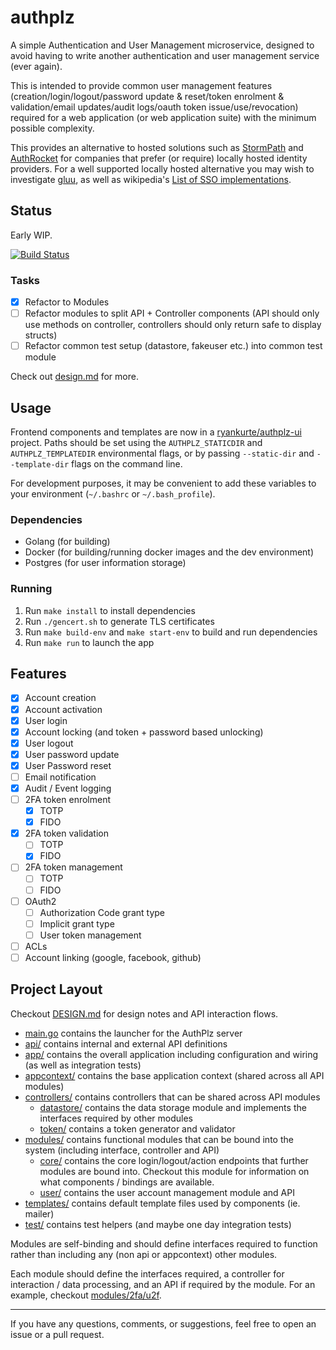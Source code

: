 # authplz

A simple Authentication and User Management microservice, designed to avoid having to write another authentication and user management service (ever again).

This is intended to provide common user management features (creation/login/logout/password update & reset/token enrolment & validation/email updates/audit logs/oauth token issue/use/revocation) required for a web application (or web application suite) with the minimum possible complexity.

This provides an alternative to hosted solutions such as [StormPath](https://stormpath.com/) and [AuthRocket](https://authrocket.com/) for companies that prefer (or require) locally hosted identity providers. For a well supported locally hosted alternative you may wish to investigate [gluu](https://www.gluu.org), as well as wikipedia's [List of SSO implementations](https://en.wikipedia.org/wiki/List_of_single_sign-on_implementations).

## Status

Early WIP.

[![Build Status](https://travis-ci.com/ryankurte/authplz.svg?token=s4CML2iJ2hd54vvqz5FP&branch=master)](https://travis-ci.com/ryankurte/authplz)

### Tasks

- [X] Refactor to Modules
- [ ] Refactor modules to split API + Controller components (API should only use methods on controller, controllers should only return safe to display structs)
- [ ] Refactor common test setup (datastore, fakeuser etc.) into common test module

Check out [design.md](design.md) for more.

## Usage

Frontend components and templates are now in a [ryankurte/authplz-ui](https://github.com/ryankurte/authplz-ui) project. Paths should be set using the `AUTHPLZ_STATICDIR` and `AUTHPLZ_TEMPLATEDIR` environmental flags, or by passing `--static-dir` and `--template-dir` flags on the command line.

For development purposes, it may be convenient to add these variables to your environment (`~/.bashrc` or `~/.bash_profile`).

### Dependencies

- Golang (for building)
- Docker (for building/running docker images and the dev environment)
- Postgres (for user information storage)

### Running

1. Run `make install` to install dependencies
2. Run `./gencert.sh` to generate TLS certificates
3. Run `make build-env` and `make start-env` to build and run dependencies
4. Run `make run` to launch the app

## Features

- [X] Account creation
- [X] Account activation
- [X] User login
- [X] Account locking (and token + password based unlocking)
- [X] User logout
- [X] User password update
- [X] User Password reset
- [ ] Email notification
- [X] Audit / Event logging
- [ ] 2FA token enrolment
  - [X] TOTP
  - [X] FIDO
- [X] 2FA token validation
  - [ ] TOTP
  - [X] FIDO
- [ ] 2FA token management
  - [ ] TOTP
  - [ ] FIDO
- [ ] OAuth2
  - [ ] Authorization Code grant type
  - [ ] Implicit grant type
  - [ ] User token management
- [ ] ACLs
- [ ] Account linking (google, facebook, github)

## Project Layout

Checkout [DESIGN.md](DESIGN.md) for design notes and API interaction flows.

- [main.go](main.go) contains the launcher for the AuthPlz server
- [api/](api/) contains internal and external API definitions
- [app/](app/) contains the overall application including configuration and wiring (as well as integration tests)
- [appcontext/](appcontext/) contains the base application context (shared across all API modules)
- [controllers/](controllers/) contains controllers that can be shared across API modules
  - [datastore/](datastore/) contains the data storage module and implements the interfaces required by other modules
  - [token/](controllers/token/) contains a token generator and validator
- [modules/](modules/) contains functional modules that can be bound into the system (including interface, controller and API)
  - [core/](modules/core/) contains the core login/logout/action endpoints that further modules are bound into. Checkout this module for information on what components / bindings are available.
  - [user/](modules/user/) contains the user account management module and API
- [templates/](templates/) contains default template files used by components (ie. mailer)
- [test/](test/) contains test helpers (and maybe one day integration tests)

Modules are self-binding and should define interfaces required to function rather than including any (non api or appcontext) other modules.

Each module should define the interfaces required, a controller for interaction / data processing, and an API if required by the module. For an example, checkout [modules/2fa/u2f](modules/2fa/u2f).


------

If you have any questions, comments, or suggestions, feel free to open an issue or a pull request.
